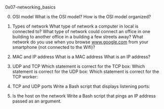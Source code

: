 0x07-networking_basics

0. OSI model
What is the OSI model?
How is the OSI model organized?

1. Types of network
What type of network a computer in local is connected to?
What type of network could connect an office in one building to another office in a building a few streets away?
What network do you use when you browse www.google.com from your smartphone (not connected to the Wifi)?

2. MAC and IP address
What is a MAC address
What is an IP address?

3. UDP and TCP
Which statement is correct for the TCP box:
Which statement is correct for the UDP box:
Which statement is correct for the TCP worker:

4. TCP and UDP ports
Write a Bash script that displays listening ports:

5. Is the host on the network
Write a Bash script that pings an IP address passed as an argument.
